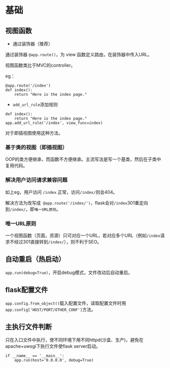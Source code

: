 # 基础

## 视图函数

- 通过装饰器（推荐）

通过装饰器 `@app.route()`，为 view 函数定义路由，在装饰器中传入URL。

视图函数类比于MVC的controller。

eg：
```
@app.route('/index')
def index():
    return "Here is the index page."
```

- `add_url_rule`添加规则

```
def index():
    return "Here is the index page."
app.add_url_rule('/index', view_func=index)
```

对于即插视图使用这种方法。

### 基于类的视图（即插视图）

OOP的类方便继承，而函数不方便继承。主流写法是写一个基类，然后在子类中复用代码。

### 解决用户访问请求兼容问题

如上eg，用户访问 `/index` 正常，访问`/index/`则会404。

解决方法为改写成` @app.route('/index/')`，flask会对`/index`301重定向到`/index/`，即`唯一URL原则`。

### 唯一URL原则

一个视图函数（页面，资源）只可对应一个URL，若对应多个URL（例如`/index`请求不经过301直接转到`/index/`），则不利于SEO。

## 自动重启（热启动）

`app.run(debug=True)`，开启debug模式，文件改动后自动重启。

## flask配置文件

`app.config.from_object()`载入配置文件，读取配置文件时用`app.config['HOST/PORT/OTHER_CONF']`方法。

## 主执行文件判断

只在入口文件中执行，使不同环境下用不同httpd(沙盒、生产)，避免在apache+uwsgi下执行文件使flask server启动。

```
if __name__ == '__main__':
    app.run(host='0.0.0.0', debug=True)
```